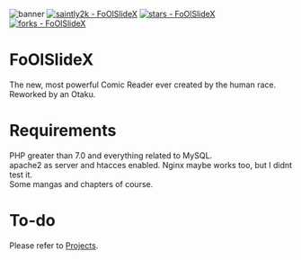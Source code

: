 ![banner](https://github.com/saintly2k/FoOlSlideX/blob/main/assets/img/banner.png?raw=true)
[![saintly2k - FoOlSlideX](https://img.shields.io/static/v1?label=saintly2k&message=FoOlSlideX&color=blue&logo=github)](https://github.com/saintly2k/FoOlSlideX)
[![stars - FoOlSlideX](https://img.shields.io/github/stars/saintly2k/FoOlSlideX?style=social)](https://github.com/saintly2k/FoOlSlideX)
[![forks - FoOlSlideX](https://img.shields.io/github/forks/saintly2k/FoOlSlideX?style=social)](https://github.com/saintly2k/FoOlSlideX)
# FoOlSlideX
The new, most powerful Comic Reader ever created by the human race. Reworked by an Otaku.

# Requirements
PHP greater than 7.0 and everything related to MySQL.<br>
apache2 as server and htacces enabled. Nginx maybe works too, but I didnt test it.<br>
Some mangas and chapters of course.

# To-do
Please refer to [Projects](https://github.com/saintly2k/FoOlSlideX/projects).
